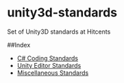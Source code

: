 unity3d-standards
=================

Set of Unity3D standards at Hitcents

##Index
- [C# Coding Standards](https://github.com/Hitcents/unity3d-standards/blob/master/coding.md)
- [Unity Editor Standards](https://github.com/Hitcents/unity3d-standards/blob/master/editor.md)
- [Miscellaneous Standards](https://github.com/Hitcents/unity3d-standards/blob/master/misc.md)
